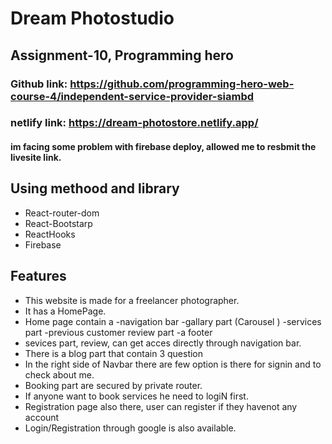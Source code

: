 # Dream Photostudio
## Assignment-10, Programming hero
### Github link: https://github.com/programming-hero-web-course-4/independent-service-provider-siambd
### netlify link: https://dream-photostore.netlify.app/

#### im facing some problem with firebase deploy, allowed me to resbmit the livesite link.

## Using methood and library
- React-router-dom
- React-Bootstarp
- ReactHooks
- Firebase

## Features

- This website is made for a freelancer photographer.
- It has a HomePage.
- Home page contain a 
-navigation bar
-gallary part (Carousel )
-services part
-previous customer review part
-a footer
- sevices part, review,  can get acces directly through navigation bar.
- There is a blog part that contain 3 question 
- In the right side of Navbar there are few option is there for signin and to check about me.
- Booking part are secured by private router.
- If anyone want to book services he need to logiN first.
- Registration page also there, user can register if they havenot any account 
- Login/Registration through google is also available. 